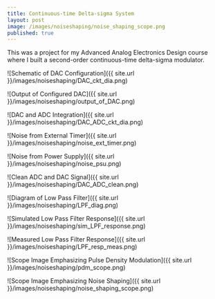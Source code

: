 ```yaml
---
title: Continuous-time Delta-sigma System
layout: post
image: /images/noiseshaping/noise_shaping_scope.png
published: true
---
```


This was a project for my Advanced Analog Electronics Design course where I built a second-order continuous-time delta-sigma modulator.

<!-- more -->

![Schematic of DAC Configuration]({{ site.url }}/images/noiseshaping/DAC_ckt_dia.png)


![Output of Configured DAC]({{ site.url }}/images/noiseshaping/output_of_DAC.png)


![DAC and ADC Integration]({{ site.url }}/images/noiseshaping/DAC_ADC_ckt_dia.png)


![Noise from External Timer]({{ site.url }}/images/noiseshaping/noise_ext_timer.png)


![Noise from Power Supply]({{ site.url }}/images/noiseshaping/noise_psu.png)


![Clean ADC and DAC Signal]({{ site.url }}/images/noiseshaping/DAC_ADC_clean.png)


![Diagram of Low Pass Filter]({{ site.url }}/images/noiseshaping/LPF_diag.png)


![Simulated Low Pass Filter Response]({{ site.url }}/images/noiseshaping/sim_LPF_response.png)


![Measured Low Pass Filter Response]({{ site.url }}/images/noiseshaping/LPF_resp_meas.png)


![Scope Image Emphasizing Pulse Density Modulation]({{ site.url }}/images/noiseshaping/pdm_scope.png)


![Scope Image Emphasizing Noise Shaping]({{ site.url }}/images/noiseshaping/noise_shaping_scope.png)

